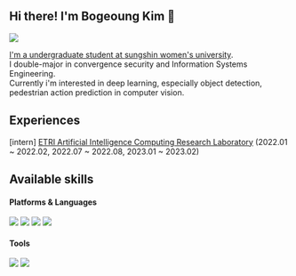 
## Hi there! I'm Bogeoung Kim 👋
<a href="https://bbooo.tistory.com/"><img src="https://img.shields.io/badge/Tech Blog-181717?style=flat-square&logo=Velog&logoColor=white"/>
<p align="left"> 
    
  I'm a undergraduate student at <a href="https://www.sungshin.ac.kr/sites/main_kor/main.jsp"> sungshin women's university</a>.  
  I double-major in convergence security and Information Systems Engineering.  
  Currently i'm interested in deep learning, especially object detection, pedestrian action prediction in computer vision.
</p>
 

## Experiences
<p>
[intern] 
<a href="https://www.etri.re.kr/eng/sub6/sub6_0101.etri?departCode=10">ETRI Artificial Intelligence Computing Research Laboratory</a>
  (2022.01 ~ 2022.02, 2022.07 ~ 2022.08, 2023.01 ~ 2023.02)  
</p>
 


## Available skills
#### Platforms & Languages
<div>
    <img src="https://img.shields.io/badge/Python-3776AB?style=flat-square&logo=Python&logoColor=white"/> 
    <img src="https://img.shields.io/badge/C++-00599C?style=flat-square&logo=Cplusplus&logoColor=white"/>
    <img src="https://img.shields.io/badge/tensorflow-FF6F00?style=flat-square&logo=tensorflow&logoColor=white"/>
    <img src="https://img.shields.io/badge/pytorch-EE4C2C?style=flat-square&logo=pytorch&logoColor=white"/>
</div>
    
#### Tools
<div>      
    <img src="https://img.shields.io/badge/Docker-2496ED?style=flat-square&logo=Docker&logoColor=white"/>
    <img src="https://img.shields.io/badge/Git-F05032?style=flat-square&logo=Git&logoColor=white"/> 
</div>

<!--
**bogeoung/bogeoung** is a ✨ _special_ ✨ repository because its `README.md` (this file) appears on your GitHub profile.

Here are some ideas to get you started:

- 🔭 I’m currently working on ...
- 🌱 I’m currently learning ...
- 👯 I’m looking to collaborate on ...
- 🤔 I’m looking for help with ...
- 💬 Ask me about ...
- 📫 How to reach me: ...
- 😄 Pronouns: ...
- ⚡ Fun fact: ...
-->
